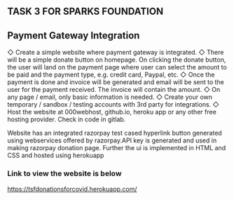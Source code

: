 ## TASK 3 FOR SPARKS FOUNDATION
## Payment Gateway Integration
◇ Create a simple website where payment gateway is integrated.
◇ There will be a simple donate button on homepage. On clicking
the donate button, the user will land on the payment page where
user can select the amount to be paid and the payment type, e.g.
credit card, Paypal, etc.
◇ Once the payment is done and invoice will be generated and
email will be sent to the user for the payment received. The
invoice will contain the amount.
◇ On any page / email, only basic information is needed.
◇ Create your own temporary / sandbox / testing accounts with 3rd
party for integrations.
◇ Host the website at 000webhost, github.io, heroku app or any
other free hosting provider. Check in code in gitlab.


Website has an integrated razorpay test cased hyperlink button generated using webservices offered by razorpay.API key is generated and used in making razorpay donation page.
Further the ui is implemented in HTML and CSS and hosted using herokuapp 


### Link to view the website is below 

https://tsfdonationsforcovid.herokuapp.com/
